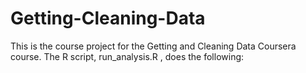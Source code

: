 # Getting-Cleaning-Data
This is the course project for the Getting and Cleaning Data Coursera course. The R script,  run_analysis.R , does the following:
